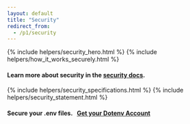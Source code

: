 ```yaml
---
layout: default
title: "Security"
redirect_from:
  - /p1/security
---
```


{% include helpers/security_hero.html %}
{% include helpers/how_it_works_securely.html %}

<h4 class="text-center mt-4">Learn more about security in the <a href="/docs/security">security docs</a>.</h4>

{% include helpers/security_specifications.html %}
{% include helpers/security_statement.html %}

<div class="container">
  <div class="row">
    <div class="col">
      <h4 class="fw-bold text-center py-4 mt-4">
        Secure your .env files.&nbsp;&nbsp;&nbsp;<a class="btn btn-dark" href="/signup">Get your Dotenv Account</a>
      </h4>
    </div>
  </div>
</div>
